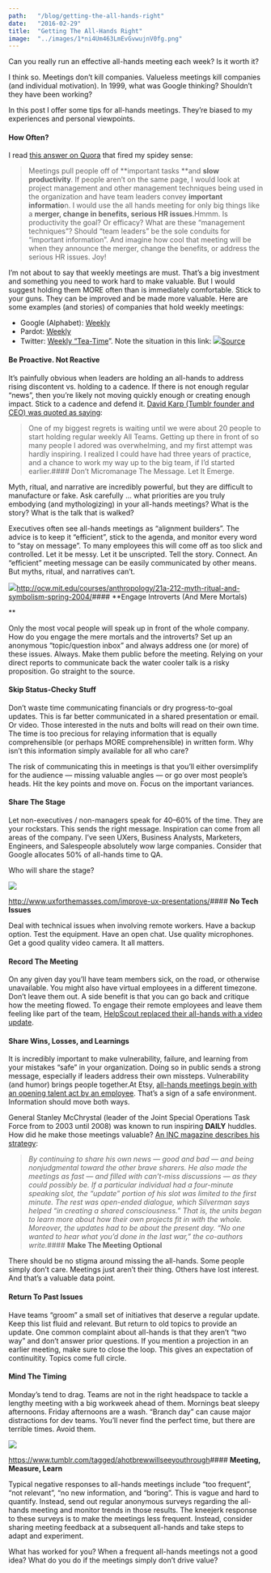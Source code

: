 ```yaml
---
path:	"/blog/getting-the-all-hands-right"
date:	"2016-02-29"
title:	"Getting The All-Hands Right"
image:	"../images/1*ni4Um463LmEvGvwujnV0fg.png"
---
```


Can you really run an effective all-hands meeting each week? Is it worth it?

I think so. Meetings don’t kill companies. Valueless meetings kill companies (and individual motivation). In 1999, what was Google thinking? Shouldn’t they have been working?

In this post I offer some tips for all-hands meetings. They’re biased to my experiences and personal viewpoints.

#### **How Often?**

I read [this answer on Quora](https://www.quora.com/In-startups-how-often-should-you-have-all-hands-team-meetings) that fired my spidey sense:


> Meetings pull people off of **important tasks **and **slow productivity**. If people aren’t on the same page, I would look at project management and other management techniques being used in the organization and have team leaders convey **important informatio**n. I would use the all hands meeting for only big things like a **merger, change in benefits, serious HR issues**.Hmmm. Is productivity the goal? Or efficacy? What are these “management techniques”? Should “team leaders” be the sole conduits for “important information”. And imagine how cool that meeting will be when they announce the merger, change the benefits, or address the serious HR issues. Joy!

I’m not about to say that weekly meetings are must. That’s a big investment and something you need to work hard to make valuable. But I would suggest holding them MORE often than is immediately comfortable. Stick to your guns. They can be improved and be made more valuable. Here are some examples (and stories) of companies that hold weekly meetings:

* Google (Alphabet): [Weekly](https://www.thinkwithgoogle.com/articles/passion-not-perks.html)
* Pardot: [Weekly](http://davidcummings.org/2016/01/21/develop-a-meeting-rhythm/)
* Twitter: [Weekly “Tea-Time](http://mashable.com/2016/01/29/twitter-employees-rally/#boBjCdveU5qy)”. Note the situation in this link:
![](../images/1*ni4Um463LmEvGvwujnV0fg.png)[Source](https://twitter.com/WillStick/status/692775729235296256/photo/1?ref_src=twsrc%5Etfw)

#### **Be Proactive. Not Reactive**

It’s painfully obvious when leaders are holding an all-hands to address rising discontent vs. holding to a cadence. If there is not enough regular “news”, then you’re likely not moving quickly enough or creating enough impact. Stick to a cadence and defend it. [David Karp (Tumblr founder and CEO) was quoted as saying](http://bijansabet.com/post/16814688304/weekly-all-hands-meeting):


> One of my biggest regrets is waiting until we were about 20 people to start holding regular weekly All Teams. Getting up there in front of so many people I adored was overwhelming, and my first attempt was hardly inspiring. I realized I could have had three years of practice, and a chance to work my way up to the big team, if I’d started earlier.#### Don’t Micromanage The Message. Let It Emerge.

Myth, ritual, and narrative are incredibly powerful, but they are difficult to manufacture or fake. Ask carefully … what priorities are you truly embodying (and mythologizing) in your all-hands meetings? What is the story? What is the talk that is walked?

Executives often see all-hands meetings as “alignment builders”. The advice is to keep it “efficient”, stick to the agenda, and monitor every word to “stay on message”. To many employees this will come off as too slick and controlled. Let it be messy. Let it be unscripted. Tell the story. Connect. An “efficient” meeting message can be easily communicated by other means. But myths, ritual, and narratives can’t.

![](../images/1*heqTiupFvKOa8B7VH7Cknw.png)<http://ocw.mit.edu/courses/anthropology/21a-212-myth-ritual-and-symbolism-spring-2004/>#### **Engage Introverts (And Mere Mortals)

**

Only the most vocal people will speak up in front of the whole company. How do you engage the mere mortals and the introverts? Set up an anonymous “topic/question inbox” and always address one (or more) of these issues. Always. Make them public before the meeting. Relying on your direct reports to communicate back the water cooler talk is a risky proposition. Go straight to the source.

#### **Skip Status-Checky Stuff**

Don’t waste time communicating financials or dry progress-to-goal updates. This is far better communicated in a shared presentation or email. Or video. Those interested in the nuts and bolts will read on their own time. The time is too precious for relaying information that is equally comprehensible (or perhaps MORE comprehensible) in written form. Why isn’t this information simply available for all who care?

The risk of communicating this in meetings is that you’ll either oversimplify for the audience — missing valuable angles — or go over most people’s heads. Hit the key points and move on. Focus on the important variances.

#### **Share The Stage**

Let non-executives / non-managers speak for 40–60% of the time. They are your rockstars. This sends the right message. Inspiration can come from all areas of the company. I’ve seen UXers, Business Analysts, Marketers, Engineers, and Salespeople absolutely wow large companies. Consider that Google allocates 50% of all-hands time to QA.

Who will share the stage?

![](../images/1*e-8U0wBLxOm_4aDly-PrBQ.png)

<http://www.uxforthemasses.com/improve-ux-presentations/>#### **No Tech Issues**

Deal with technical issues when involving remote workers. Have a backup option. Test the equipment. Have an open chat. Use quality microphones. Get a good quality video camera. It all matters.

#### **Record The Meeting**

On any given day you’ll have team members sick, on the road, or otherwise unavailable. You might also have virtual employees in a different timezone. Don’t leave them out. A side benefit is that you can go back and critique how the meeting flowed. To engage their remote employees and leave them feeling like part of the team, [HelpScout replaced their all-hands with a video update](https://www.helpscout.net/blog/video-updates/).

#### **Share Wins, Losses, and Learnings**

It is incredibly important to make vulnerability, failure, and learning from your mistakes “safe” in your organization. Doing so in public sends a strong message, especially if leaders address their own missteps. Vulnerability (and humor) brings people together.At Etsy, [all-hands meetings begin with an opening talent act by an employee](http://www.businessinsider.com/how-etsy-does-all-hands-meetings-2015-6). That’s a sign of a safe environment. Information should move both ways.

General Stanley McChrystal (leader of the Joint Special Operations Task Force from to 2003 until 2008) was known to run inspiring **DAILY** huddles. How did he make those meetings valuable? [An INC magazine describes his strategy](http://www.inc.com/ilan-mochari/genearl-mcchrystal-meetings.html):


> *By continuing to share his own news — good and bad — and being nonjudgmental toward the other brave sharers. He also made the meetings as fast — and filled with can’t-miss discussions — as they could possibly be. If a particular individual had a four-minute speaking slot, the “update” portion of his slot was limited to the first minute. The rest was open-ended dialogue, which Silverman says helped “in creating a shared consciousness.” That is, the units began to learn more about how their own projects fit in with the whole. Moreover, the updates had to be about the present day. “No one wanted to hear what you’d done in the last war,” the co-authors write.*#### **Make The Meeting Optional**

There should be no stigma around missing the all-hands. Some people simply don’t care. Meetings just aren’t their thing. Others have lost interest. And that’s a valuable data point.

#### **Return To Past Issues**

Have teams “groom” a small set of initiatives that deserve a regular update. Keep this list fluid and relevant. But return to old topics to provide an update. One common complaint about all-hands is that they aren’t “two way” and don’t answer prior questions. If you mention a projection in an earlier meeting, make sure to close the loop. This gives an expectation of continuitity. Topics come full circle.

#### **Mind The Timing**

Monday’s tend to drag. Teams are not in the right headspace to tackle a lengthy meeting with a big workweek ahead of them. Mornings beat sleepy afternoons. Friday afternoons are a wash. “Branch day” can cause major distractions for dev teams. You’ll never find the perfect time, but there are terrible times. Avoid them.

![](../images/1*5N3Mi-F-feSfrH33S08WzA.png)

<https://www.tumblr.com/tagged/ahotbrewwillseeyouthrough>#### **Meeting, Measure, Learn**

Typical negative responses to all-hands meetings include “too frequent”, “not relevant”, “no new information, and “boring”. This is vague and hard to quantify. Instead, send out regular anonymous surveys regarding the all-hands meeting and monitor trends in those results. The kneejerk response to these surveys is to make the meetings less frequent. Instead, consider sharing meeting feedback at a subsequent all-hands and take steps to adapt and experiment.

What has worked for you? When a frequent all-hands meetings not a good idea? What do you do if the meetings simply don’t drive value?

